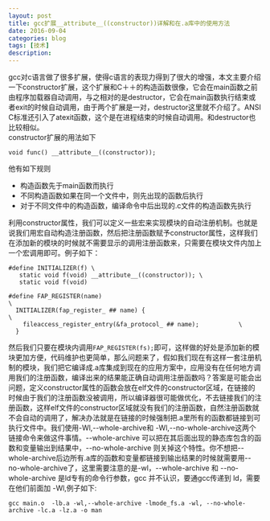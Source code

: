 ```yaml
---
layout: post
title: gcc扩展__attribute__((constructor))详解和在.a库中的使用方法
date: 2016-09-04
categories: blog
tags: [技术]
description: 
---
```


gcc对c语言做了很多扩展，使得c语言的表现力得到了很大的增强，本文主要介绍一下constructor扩展，这个扩展和C＋＋的构造函数很像，它会在main函数之前由程序加载器自动调用，与之相对的是destructor，它会在main函数执行结束或者exit的时候自动调用，由于两个扩展是一对，destructor这里就不介绍了。ANSI C标准还引入了atexit函数，这个是在进程结束的时候自动调用。和destructor也比较相似。  
constructor扩展的用法如下     

```
void func() __attribute__((constructor));                              
```

他有如下规则
- 构造函数先于main函数而执行
- 不同构造函数如果在同一个文件中，则先出现的函数后执行
- 对于不同文件中的构造函数，编译命令中后出现的.c文件的构造函数先执行

利用constructor属性，我们可以定义一些宏来实现模块的自动注册机制。也就是说我们用宏自动构造注册函数，然后把注册函数赋予constructor属性，这样我们在添加新的模块的时候就不需要显示的调用注册函数来，只需要在模块文件内加上一个宏调用即可。例子如下：

```
#define INITIALIZER(f) \
   static void f(void) __attribute__((constructor)); \
   static void f(void)               

#define FAP_REGISTER(name)                                              \
  INITIALIZER(fap_register_ ## name) {                                  \
    fileaccess_register_entry(&fa_protocol_ ## name);			\
  }
```

然后我们只要在模块内调用`FAP_REGISTER(fs);`即可，这样做的好处是添加新的模块更加方便，代码维护也更简单，那么问题来了，假如我们现在有这样一套注册机制的模块，我们把它编译成.a库集成到现在的应用方案中，应用没有在任何地方调用我们的注册函数，编译出来的结果能正确自动调用注册函数吗？答案是可能会出问题，定义constructor属性的函数会放在elf文件的constructor区域，在链接的时候由于我们的注册函数没被调用，所以编译器很可能做优化，不去链接我们的注册函数，这样elf文件的constructor区域就没有我们的注册函数，自然注册函数就不会自动的调用了，解决办法就是在链接的时候强制把.a里所有的函数都链接到可执行文件中。我们使用-Wl,--whole-archive和 -Wl,--no-whole-archive这两个链接命令来做这件事情。--whole-archive 可以把在其后面出现的静态库包含的函数和变量输出到结果中，--no-whole-archive 则关掉这个特性。你不想把--whole-archive后边所有.a库的函数和变量都链接到输出结果的时候就需要用--no-whole-archive了，这里需要注意的是-wl，--whole-archive 和 --no-whole-archive 是ld专有的命令行参数，gcc 并不认识，要通gcc传递到 ld，需要在他们前面加 -Wl,例子如下:

```
gcc main.o  -lb.a -wl,--whole-archive -lmode_fs.a -wl, --no-whole-archive -lc.a -lz.a -o man 
```
